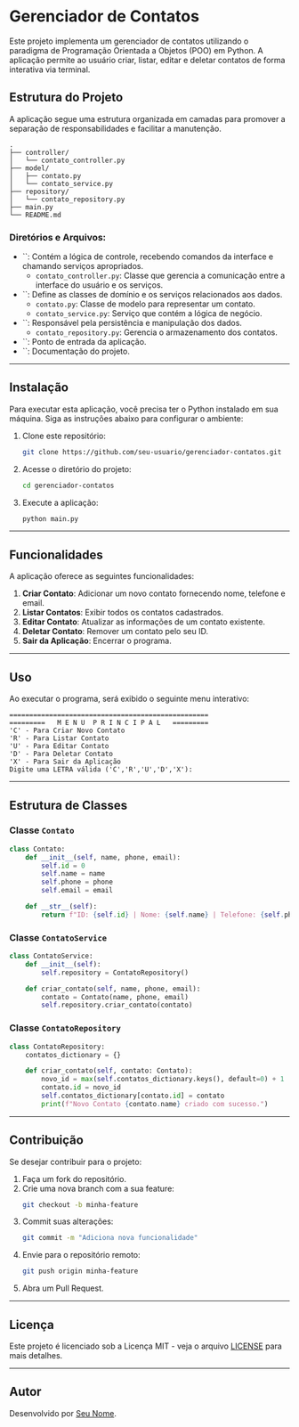 # Gerenciador de Contatos

Este projeto implementa um gerenciador de contatos utilizando o paradigma de Programação Orientada a Objetos (POO) em Python. A aplicação permite ao usuário criar, listar, editar e deletar contatos de forma interativa via terminal.

## Estrutura do Projeto

A aplicação segue uma estrutura organizada em camadas para promover a separação de responsabilidades e facilitar a manutenção.

```
.
├── controller/
│   └── contato_controller.py
├── model/
│   ├── contato.py
│   └── contato_service.py
├── repository/
│   └── contato_repository.py
├── main.py
└── README.md
```

### Diretórios e Arquivos:

- \`\`: Contém a lógica de controle, recebendo comandos da interface e chamando serviços apropriados.
  - `contato_controller.py`: Classe que gerencia a comunicação entre a interface do usuário e os serviços.
- \`\`: Define as classes de domínio e os serviços relacionados aos dados.
  - `contato.py`: Classe de modelo para representar um contato.
  - `contato_service.py`: Serviço que contém a lógica de negócio.
- \`\`: Responsável pela persistência e manipulação dos dados.
  - `contato_repository.py`: Gerencia o armazenamento dos contatos.
- \`\`: Ponto de entrada da aplicação.
- \`\`: Documentação do projeto.

---

## Instalação

Para executar esta aplicação, você precisa ter o Python instalado em sua máquina. Siga as instruções abaixo para configurar o ambiente:

1. Clone este repositório:

   ```bash
   git clone https://github.com/seu-usuario/gerenciador-contatos.git
   ```

2. Acesse o diretório do projeto:

   ```bash
   cd gerenciador-contatos
   ```

3. Execute a aplicação:

   ```bash
   python main.py
   ```

---

## Funcionalidades

A aplicação oferece as seguintes funcionalidades:

1. **Criar Contato**: Adicionar um novo contato fornecendo nome, telefone e email.
2. **Listar Contatos**: Exibir todos os contatos cadastrados.
3. **Editar Contato**: Atualizar as informações de um contato existente.
4. **Deletar Contato**: Remover um contato pelo seu ID.
5. **Sair da Aplicação**: Encerrar o programa.

---

## Uso

Ao executar o programa, será exibido o seguinte menu interativo:

```
==================================================
=========   M E N U  P R I N C I P A L   =========
'C' - Para Criar Novo Contato
'R' - Para Listar Contato
'U' - Para Editar Contato
'D' - Para Deletar Contato
'X' - Para Sair da Aplicação
Digite uma LETRA válida ('C','R','U','D','X'):
```

---

## Estrutura de Classes

### Classe `Contato`

```python
class Contato:
    def __init__(self, name, phone, email):
        self.id = 0
        self.name = name
        self.phone = phone
        self.email = email

    def __str__(self):
        return f"ID: {self.id} | Nome: {self.name} | Telefone: {self.phone} | Email: {self.email}"
```

### Classe `ContatoService`

```python
class ContatoService:
    def __init__(self):
        self.repository = ContatoRepository()

    def criar_contato(self, name, phone, email):
        contato = Contato(name, phone, email)
        self.repository.criar_contato(contato)
```

### Classe `ContatoRepository`

```python
class ContatoRepository:
    contatos_dictionary = {}

    def criar_contato(self, contato: Contato):
        novo_id = max(self.contatos_dictionary.keys(), default=0) + 1
        contato.id = novo_id
        self.contatos_dictionary[contato.id] = contato
        print(f"Novo Contato {contato.name} criado com sucesso.")
```

---

## Contribuição

Se desejar contribuir para o projeto:

1. Faça um fork do repositório.
2. Crie uma nova branch com a sua feature:
   ```bash
   git checkout -b minha-feature
   ```
3. Commit suas alterações:
   ```bash
   git commit -m "Adiciona nova funcionalidade"
   ```
4. Envie para o repositório remoto:
   ```bash
   git push origin minha-feature
   ```
5. Abra um Pull Request.

---

## Licença

Este projeto é licenciado sob a Licença MIT - veja o arquivo [LICENSE](LICENSE) para mais detalhes.

---

## Autor

Desenvolvido por [Seu Nome](https://github.com/lbarbatto).

